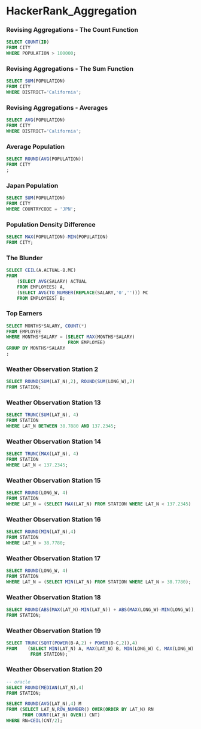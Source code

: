 # HackerRank_Aggregation



### Revising Aggregations - The Count Function

```sql
SELECT COUNT(ID)
FROM CITY
WHERE POPULATION > 100000;
```



### Revising Aggregations - The Sum Function

```sql
SELECT SUM(POPULATION)
FROM CITY
WHERE DISTRICT='California';
```



### Revising Aggregations - Averages

```sql
SELECT AVG(POPULATION)
FROM CITY
WHERE DISTRICT='California';
```



### Average Population

```sql
SELECT ROUND(AVG(POPULATION))
FROM CITY
;
```



### Japan Population

```sql
SELECT SUM(POPULATION)
FROM CITY
WHERE COUNTRYCODE = 'JPN';
```



### Population Density Difference

```sql
SELECT MAX(POPULATION)-MIN(POPULATION)
FROM CITY;
```



### The Blunder

```sql
SELECT CEIL(A.ACTUAL-B.MC)
FROM
    (SELECT AVG(SALARY) ACTUAL
    FROM EMPLOYEES) A,
    (SELECT AVG(TO_NUMBER(REPLACE(SALARY,'0',''))) MC
    FROM EMPLOYEES) B;
```



### Top Earners

```sql
SELECT MONTHS*SALARY, COUNT(*)
FROM EMPLOYEE
WHERE MONTHS*SALARY = (SELECT MAX(MONTHS*SALARY)
    	 		 	   FROM EMPLOYEE)
GROUP BY MONTHS*SALARY
;
```



### Weather Observation Station 2

```sql
SELECT ROUND(SUM(LAT_N),2), ROUND(SUM(LONG_W),2)
FROM STATION;
```



### Weather Observation Station 13

```sql
SELECT TRUNC(SUM(LAT_N), 4)
FROM STATION
WHERE LAT_N BETWEEN 38.7880 AND 137.2345;
```



### Weather Observation Station 14

```SQL
SELECT TRUNC(MAX(LAT_N), 4)
FROM STATION
WHERE LAT_N < 137.2345;
```



### Weather Observation Station 15

```SQL
SELECT ROUND(LONG_W, 4)
FROM STATION
WHERE LAT_N = (SELECT MAX(LAT_N) FROM STATION WHERE LAT_N < 137.2345)
```



### Weather Observation Station 16

```SQL
SELECT ROUND(MIN(LAT_N),4)
FROM STATION
WHERE LAT_N > 38.7780;
```



### Weather Observation Station 17

```SQL
SELECT ROUND(LONG_W, 4)
FROM STATION
WHERE LAT_N = (SELECT MIN(LAT_N) FROM STATION WHERE LAT_N > 38.7780);
```



### Weather Observation Station 18

```SQL
SELECT ROUND(ABS(MAX(LAT_N)-MIN(LAT_N)) + ABS(MAX(LONG_W)-MIN(LONG_W)),4)
FROM STATION;
```



### Weather Observation Station 19

```SQL
SELECT TRUNC(SQRT(POWER(B-A,2) + POWER(D-C,2)),4)
FROM    (SELECT MIN(LAT_N) A, MAX(LAT_N) B, MIN(LONG_W) C, MAX(LONG_W) D
         FROM STATION);
```



### Weather Observation Station 20

```SQL
-- oracle
SELECT ROUND(MEDIAN(LAT_N),4)
FROM STATION;
```

```SQL
SELECT ROUND(AVG(LAT_N),4) M
FROM (SELECT LAT_N,ROW_NUMBER() OVER(ORDER BY LAT_N) RN
      FROM COUNT(LAT_N) OVER() CNT)
WHERE RN=CEIL(CNT/2);
```

